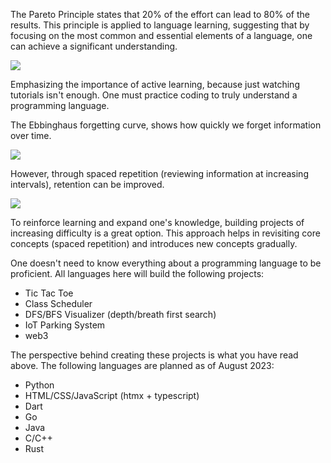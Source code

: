 The Pareto Principle states that 20% of the effort can lead to 80% of the results. This principle is applied to language learning, suggesting that by focusing on the most common and essential elements of a language, one can achieve a significant understanding.

![](https://public-media.interaction-design.org/images/uploads/3e73237aee0f3ab62659f9d582bc7bfd.jpg)

Emphasizing the importance of active learning, because just watching tutorials isn't enough. One must practice coding to truly understand a programming language.


The Ebbinghaus forgetting curve, shows how quickly we forget information over time.

![](https://www.growthengineering.co.uk/wp-content/uploads/2016/11/the-forgetting-curve.png)

However, through spaced repetition (reviewing information at increasing intervals), retention can be improved.

![](https://www.growthengineering.co.uk/wp-content/uploads/2016/09/combating-the-forgetting-curve.png)

To reinforce learning and expand one's knowledge, building projects of increasing difficulty is a great option. This approach helps in revisiting core concepts (spaced repetition) and introduces new concepts gradually.

One doesn't need to know everything about a programming language to be proficient. All languages here will build the following projects:
- Tic Tac Toe
- Class Scheduler
- DFS/BFS Visualizer (depth/breath first search)
- IoT Parking System
- web3

The perspective behind creating these projects is what you have read above. The following languages are planned as of August 2023:
- Python
- HTML/CSS/JavaScript (htmx + typescript)
- Dart
- Go
- Java
- C/C++
- Rust
